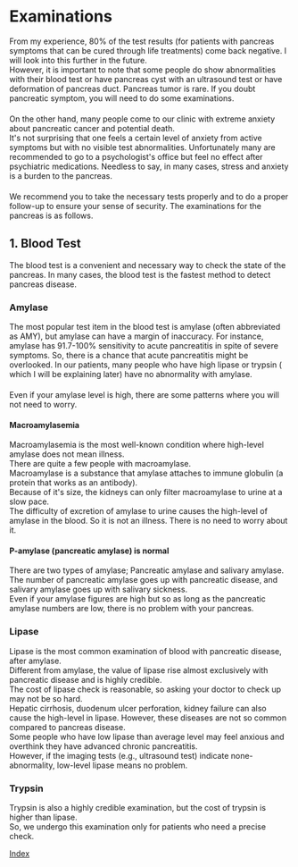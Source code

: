 ﻿# Examinations

 From my experience, 80% of the test results (for patients with pancreas symptoms that can be cured through life treatments) come back negative. I will look into this further in the future.  
 However, it is important to note that some people do show abnormalities with their blood test or have pancreas cyst with an ultrasound test or have deformation of pancreas duct. Pancreas tumor is rare. If you doubt pancreatic symptom, you will need to do some examinations.  
　  
 On the other hand, many people come to our clinic with extreme anxiety about pancreatic cancer and potential death.  
 It's not surprising that one feels a certain level of anxiety from active symptoms but with no visible test abnormalities. Unfortunately many are recommended to go to a psychologist's office but feel no effect after psychiatric medications. Needless to say, in many cases, stress and anxiety is a burden to the pancreas.   
　  
 We recommend you to take the necessary tests properly and to do a proper follow-up to ensure your sense of security. The examinations for the pancreas is as follows.  

## 1. Blood Test

 The blood test is a convenient and necessary way to check the state of the pancreas. In many cases, the blood test is the fastest method to detect pancreas disease.  

### Amylase

 The most popular test item in the blood test is amylase (often abbreviated as AMY), but amylase can have a margin of inaccuracy. For instance, amylase has 91.7-100% sensitivity to acute pancreatitis in spite of severe symptoms. So, there is a chance that acute pancreatitis might be overlooked. In our patients, many people who have high lipase or trypsin ( which I will be explaining later) have no abnormality with amylase.  
　  
 Even if your amylase level is high, there are some patterns where you will not need to worry.  

#### Macroamylasemia

 Macroamylasemia is the most well-known condition where high-level amylase does not mean illness.  
There are quite a few people with macroamylase.  
Macroamylase is a substance that amylase attaches to immune globulin (a protein that works as an antibody).  
Because of it's size,  the kidneys can only filter macroamylase to urine at a slow pace.  
The difficulty of excretion of amylase to urine causes the high-level of amylase in the blood.  So it is not an illness. There is no need to worry about it.  

#### P-amylase (pancreatic amylase) is normal

 There are two types of amylase; Pancreatic amylase and salivary amylase.  
The number of pancreatic amylase goes up with pancreatic disease, and salivary amylase goes up with salivary sickness.  
Even if your amylase figures are high but so as long as the pancreatic amylase numbers are low, there is no problem with your pancreas.  

### Lipase

 Lipase is the most common examination of blood with pancreatic disease, after amylase.  
Different from amylase, the value of lipase rise almost exclusively with pancreatic disease and is highly credible.  
The cost of lipase check is reasonable, so asking your doctor to check up may not be so hard.  
Hepatic cirrhosis, duodenum ulcer perforation, kidney failure can also cause the high-level in lipase. However, these diseases are not so common compared to pancreas disease.  
 Some people who have low lipase than average level may feel anxious and overthink they have advanced chronic pancreatitis.  
However, if the imaging tests (e.g., ultrasound test) indicate none- abnormality, low-level lipase means no problem.  

### Trypsin

 Trypsin is also a highly credible examination, but the cost of trypsin is higher than lipase.  
So, we undergo this examination only for patients who need a precise check.  

[Index](README_eng.md)
